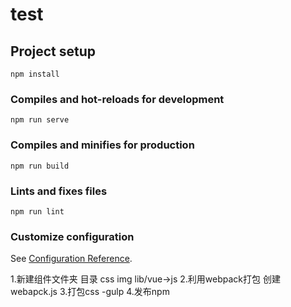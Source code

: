 # test

## Project setup
```
npm install
```

### Compiles and hot-reloads for development
```
npm run serve
```

### Compiles and minifies for production
```
npm run build
```

### Lints and fixes files
```
npm run lint
```

### Customize configuration
See [Configuration Reference](https://cli.vuejs.org/config/).



1.新建组件文件夹 目录  css img lib/vue->js
2.利用webpack打包 创建webapck.js
3.打包css -gulp
4.发布npm
